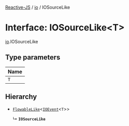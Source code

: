 [Reactive-JS](../README.md) / [io](../modules/io.md) / IOSourceLike

# Interface: IOSourceLike<T\>

[io](../modules/io.md).IOSourceLike

## Type parameters

| Name |
| :------ |
| `T` |

## Hierarchy

- [`FlowableLike`](flowable.FlowableLike.md)<[`IOEvent`](../modules/io.md#ioevent)<`T`\>\>

  ↳ **`IOSourceLike`**
